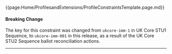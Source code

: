{{page:Home/ProfilesandExtensions/ProfileConstraintsTemplate.page.md}}

<div markdown="span" class="alert alert-warning" role="alert"><h4><i class="fa fa-warning"></i> Breaking Change</h4>
The key for this constraint was changed from <code>ukcore-imm-1</code> in UK Core STU1 Sequence, to <code>ukcore-imm-001</code> in this release, as a result of the UK Core STU2 Sequence ballot reconciliation actions.
</div> 

---